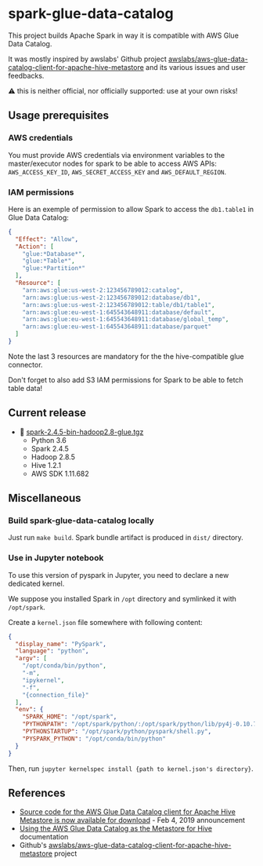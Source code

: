 # spark-glue-data-catalog

This project builds Apache Spark in way it is compatible with AWS Glue Data Catalog.

It was mostly inspired by awslabs' Github project [awslabs/aws-glue-data-catalog-client-for-apache-hive-metastore][1] and its various issues and user feedbacks.

⚠️ this is neither official, nor officially supported: use at your own risks!

## Usage prerequisites

### AWS credentials

You must provide AWS credentials via environment variables to the master/executor nodes 
for spark to be able to access AWS APIs: `AWS_ACCESS_KEY_ID`, `AWS_SECRET_ACCESS_KEY` and `AWS_DEFAULT_REGION`. 

### IAM permissions

Here is an exemple of permission to allow Spark to access the `db1.table1` in Glue Data Catalog:

```json
{
  "Effect": "Allow",
  "Action": [
    "glue:*Database*",
    "glue:*Table*",
    "glue:*Partition*"
  ],
  "Resource": [
    "arn:aws:glue:us-west-2:123456789012:catalog",      
    "arn:aws:glue:us-west-2:123456789012:database/db1",
    "arn:aws:glue:us-west-2:123456789012:table/db1/table1",
    "arn:aws:glue:eu-west-1:645543648911:database/default",
    "arn:aws:glue:eu-west-1:645543648911:database/global_temp",
    "arn:aws:glue:eu-west-1:645543648911:database/parquet"
  ]
}
```

Note the last 3 resources are mandatory for the the hive-compatible glue connector.

Don't forget to also add S3 IAM permissions for Spark to be able to fetch table data!

## Current release

- 📄 [spark-2.4.5-bin-hadoop2.8-glue.tgz](https://github.com/tinyclues/spark-glue-data-catalog/releases/download/1.0/spark-2.4.5-bin-hadoop2.8-glue.tgz)
  - Python 3.6
  - Spark 2.4.5
  - Hadoop 2.8.5
  - Hive 1.2.1
  - AWS SDK 1.11.682

## Miscellaneous

### Build spark-glue-data-catalog locally

Just run `make build`. Spark bundle artifact is produced in `dist/` directory.

### Use in Jupyter notebook

To use this version of pyspark in Jupyter, you need to declare a new dedicated kernel.

We suppose you installed Spark in `/opt` directory and symlinked it with `/opt/spark`.

Create a `kernel.json` file somewhere with following content:

```json
{
  "display_name": "PySpark",
  "language": "python",
  "argv": [
    "/opt/conda/bin/python",
    "-m",
    "ipykernel",
    "-f",
    "{connection_file}"
  ],
  "env": {
    "SPARK_HOME": "/opt/spark",
    "PYTHONPATH": "/opt/spark/python/:/opt/spark/python/lib/py4j-0.10.7-src.zip",
    "PYTHONSTARTUP": "/opt/spark/python/pyspark/shell.py",
    "PYSPARK_PYTHON": "/opt/conda/bin/python"
  }
}
```

Then, run `jupyter kernelspec install {path to kernel.json's directory}`.

## References

- [Source code for the AWS Glue Data Catalog client for Apache Hive Metastore is now available for download](https://aws.amazon.com/about-aws/whats-new/2019/02/source-code-for-the-aws-glue-data-catalog-client-for-apache-hive-metatore-is-now-available-for-download/) - Feb 4, 2019 announcement
- [Using the AWS Glue Data Catalog as the Metastore for Hive](https://docs.aws.amazon.com/emr/latest/ReleaseGuide/emr-hive-metastore-glue.html) documentation
- Github's [awslabs/aws-glue-data-catalog-client-for-apache-hive-metastore][1] project

[1]: https://github.com/awslabs/aws-glue-data-catalog-client-for-apache-hive-metastore
